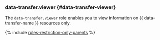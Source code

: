 ### data-transfer.viewer {#data-transfer-viewer}

The `data-transfer.viewer` role enables you to view information on {{ data-transfer-name }} resources only.

{% include [roles-restriction-only-parents](iam/roles-restriction-only-parents.md) %}

